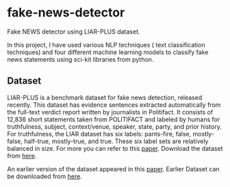 # fake-news-detector
Fake NEWS detector using LIAR-PLUS dataset.

In this project, I have used various NLP techniques ( text classification techniques) and four different machine
learning models to classify fake news statements using sci-kit libraries from python.

## Dataset
LIAR-PLUS is a benchmark dataset for fake news detection, released recently. This dataset
has evidence sentences extracted automatically from the full-text verdict report written by
journalists in Politifact. It consists of 12,836 short statements taken from POLITIFACT and
labeled by humans for truthfulness, subject, context/venue, speaker, state, party, and prior
history. For truthfulness, the LIAR dataset has six labels: pants-fire, false, mostly-false,
half-true, mostly-true, and true. These six label sets are relatively balanced in size.
For more you can refer to this [paper](https://aclweb.org/anthology/W18-5513). Download the dataset from [here](https://github.com/Tariq60/LIAR-PLUS/tree/master/dataset).


An earlier version of the dataset appeared in this [paper](https://arxiv.org/pdf/1705.00648.pdf). Earlier Dataset can be downloaded from [here](https://github.com/thiagorainmaker77/liar_dataset).

